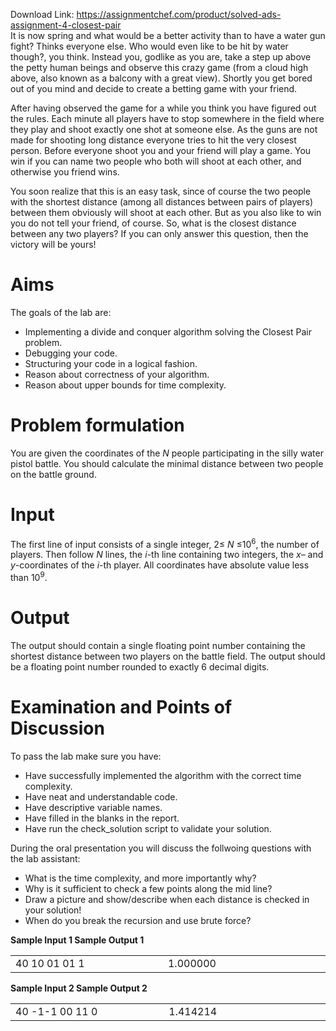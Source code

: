 Download Link: https://assignmentchef.com/product/solved-ads-assignment-4-closest-pair
<br>
It is now spring and what would be a better activity than to have a water gun fight? Thinks everyone else. Who would even like to be hit by water though?, you think. Instead you, godlike as you are, take a step up above the petty human beings and observe this crazy game (from a cloud high above, also known as a balcony with a great view). Shortly you get bored out of you mind and decide to create a betting game with your friend.

After having observed the game for a while you think you have figured out the rules. Each minute all players have to stop somewhere in the field where they play and shoot exactly one shot at someone else. As the guns are not made for shooting long distance everyone tries to hit the very closest person. Before everyone shoot you and your friend will play a game. You win if you can name two people who both will shoot at each other, and otherwise you friend wins.

You soon realize that this is an easy task, since of course the two people with the shortest distance (among all distances between pairs of players) between them obviously will shoot at each other. But as you also like to win you do not tell your friend, of course. So, what is the closest distance between any two players? If you can only answer this question, then the victory will be yours!

<h1>Aims</h1>

The goals of the lab are:

<ul>

 <li>Implementing a divide and conquer algorithm solving the Closest Pair problem.</li>

 <li>Debugging your code.</li>

 <li>Structuring your code in a logical fashion.</li>

 <li>Reason about correctness of your algorithm.</li>

 <li>Reason about upper bounds for time complexity.</li>

</ul>

<h1>Problem formulation</h1>

You are given the coordinates of the <em>N </em>people participating in the silly water pistol battle. You should calculate the minimal distance between two people on the battle ground.

<h1>Input</h1>

The first line of input consists of a single integer, 2≤ <em>N </em>≤10<sup>6</sup>, the number of players. Then follow <em>N </em>lines, the <em>i</em>-th line containing two integers, the <em>x</em>– and <em>y</em>-coordinates of the <em>i</em>-th player. All coordinates have absolute value less than 10<sup>9</sup>.

<h1>Output</h1>

The output should contain a single floating point number containing the shortest distance between two players on the battle field. The output should be a floating point number rounded to exactly 6 decimal digits.

<h1>Examination and Points of Discussion</h1>

To pass the lab make sure you have:

<ul>

 <li>Have successfully implemented the algorithm with the correct time complexity.</li>

 <li>Have neat and understandable code.</li>

 <li>Have descriptive variable names.</li>

 <li>Have filled in the blanks in the report.</li>

 <li>Have run the check_solution script to validate your solution.</li>

</ul>

During the oral presentation you will discuss the follwoing questions with the lab assistant:

<ul>

 <li>What is the time complexity, and more importantly why?</li>

 <li>Why is it sufficient to check a few points along the mid line?</li>

 <li>Draw a picture and show/describe when each distance is checked in your solution!</li>

 <li>When do you break the recursion and use brute force?</li>

</ul>

<strong>Sample Input 1                                                                                 Sample Output 1</strong>

<table width="622">

 <tbody>

  <tr>

   <td width="311">40 10     01     01 1</td>

   <td width="311">1.000000</td>

  </tr>

 </tbody>

</table>

<strong>Sample Input 2                                                                                 Sample Output 2</strong>

<table width="622">

 <tbody>

  <tr>

   <td width="311">40 -1-1 00     11     0</td>

   <td width="311">1.414214</td>

  </tr>

 </tbody>

</table>


